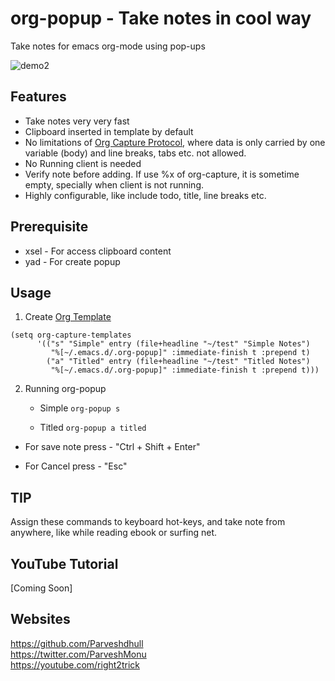# org-popup - Take notes in cool way

Take notes for emacs org-mode using pop-ups

![demo2](https://user-images.githubusercontent.com/17097240/109394838-12387800-794f-11eb-83de-04a457344e78.gif)


## Features
- Take notes very very fast
- Clipboard inserted in template by default
- No limitations of [Org Capture Protocol](https://orgmode.org/manual/The-capture-protocol.html), where data is only carried by one variable (body) and line breaks, tabs etc. not allowed.
- No Running client is needed
- Verify note before adding. If use %x of org-capture, it is sometime empty, specially when client is not running. 
- Highly configurable, like include todo, title, line breaks etc.

## Prerequisite
- xsel - For access clipboard content
- yad - For create popup

## Usage
1. Create [Org Template](https://orgmode.org/manual/Capture-templates.html)

```
(setq org-capture-templates
      '(("s" "Simple" entry (file+headline "~/test" "Simple Notes")
         "%[~/.emacs.d/.org-popup]" :immediate-finish t :prepend t)
        ("a" "Titled" entry (file+headline "~/test" "Titled Notes")
         "%[~/.emacs.d/.org-popup]" :immediate-finish t :prepend t)))
```

2. Running org-popup
	- Simple
		  `org-popup s`
	
	- Titled
		  `org-popup a titled`
	

- For save note press - "Ctrl + Shift + Enter"

- For Cancel press - "Esc"

## TIP
Assign these commands to keyboard hot-keys, and take note from anywhere, like while reading ebook or surfing net.

## YouTube Tutorial
[Coming Soon]


## Websites
https://github.com/Parveshdhull
<br />https://twitter.com/ParveshMonu
<br />https://youtube.com/right2trick
